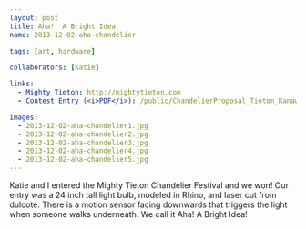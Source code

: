 ```yaml
---
layout: post
title: Aha!  A Bright Idea
name: 2013-12-02-aha-chandelier

tags: [art, hardware]

collaborators: [katie]

links:
  - Mighty Tieton: http://mightytieton.com
  - Contest Entry (<i>PDF</i>): /public/ChandelierProposal_Tieton_KanawhaDesignStudio.pdf

images:
  - 2013-12-02-aha-chandelier1.jpg
  - 2013-12-02-aha-chandelier2.jpg
  - 2013-12-02-aha-chandelier3.jpg
  - 2013-12-02-aha-chandelier4.jpg
  - 2013-12-02-aha-chandelier5.jpg
---
```

Katie and I entered the Mighty Tieton Chandelier Festival and we won!  Our entry was a 24 inch tall light bulb, modeled in Rhino, and laser cut from dulcote.  There is a motion sensor facing downwards that triggers the light when someone walks underneath.  We call it Aha! A Bright Idea!
